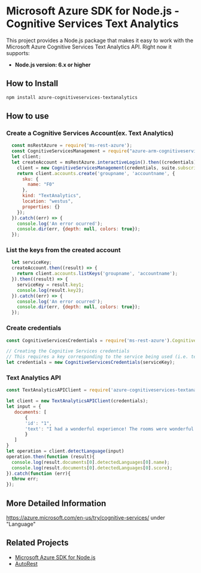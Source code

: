 # Microsoft Azure SDK for Node.js - Cognitive Services Text Analytics

This project provides a Node.js package that makes it easy to work with the Microsoft Azure Cognitive Services Text Analytics API. Right now it supports:
- **Node.js version: 6.x or higher**


## How to Install

```bash
npm install azure-cognitiveservices-textanalytics
```

## How to use

### Create a Cognitive Services Account(ex. Text Analytics)

```javascript
  const msRestAzure = require('ms-rest-azure');
  const CognitiveServicesManagement = require("azure-arm-cognitiveservices");
  let client;
  let createAccount = msRestAzure.interactiveLogin().then((credentials) => {
    client = new CognitiveServicesManagement(credentials, suite.subscriptionId);
    return client.accounts.create('groupname', 'accountname', {
      sku: {
        name: "F0"
      },
      kind: "TextAnalytics",
      location: "westus",
      properties: {}
    });
  }).catch((err) => {
    console.log('An error ocurred');
    console.dir(err, {depth: null, colors: true});
  });
```

### List the keys from the created account

```javascript
  let serviceKey;
  createAccount.then((result) => {
    return client.accounts.listKeys('groupname', 'accountname');
  }).then((result) => {
    serviceKey = result.key1;
    console.log(result.key2);
  }).catch((err) => {
    console.log('An error ocurred');
    console.dir(err, {depth: null, colors: true});
  });
```

### Create credentials

 ```javascript
 const CognitiveServicesCredentials = require('ms-rest-azure').CognitiveServicesCredentials;

 // Creating the Cognitive Services credentials
 // This requires a key corresponding to the service being used (i.e. text-analytics, etc)
 let credentials = new CognitiveServicesCredentials(serviceKey);
 ```

### Text Analytics API

 ```javascript
 const TextAnalyticsAPIClient = require('azure-cognitiveservices-textanalytics');

 let client = new TextAnalyticsAPIClient(credentials);
 let input = {
    documents: [
        {
        'id': "1",
        'text': "I had a wonderful experience! The rooms were wonderful and the staff was helpful."
        }
    ]
 }
 let operation = client.detectLanguage(input)
 operation.then(function (result){
   console.log(result.documents[0].detectedLanguages[0].name);
   console.log(result.documents[0].detectedLanguages[0].score);
 }).catch(function (err){
   throw err;
 });
 ```

## More Detailed Information

https://azure.microsoft.com/en-us/try/cognitive-services/ under "Language"

## Related Projects

- [Microsoft Azure SDK for Node.js](https://github.com/Azure/azure-sdk-for-node)
- [AutoRest](https://github.com/Azure/autorest)
